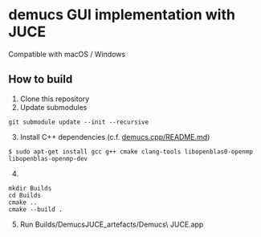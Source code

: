 # demucs GUI implementation with JUCE

Compatible with macOS / Windows

## How to build

1. Clone this repository
2. Update submodules
```
git submodule update --init --recursive
```

3. Install C++ dependencies (c.f. [demucs.cpp/README.md](https://github.com/sevagh/demucs.cpp/blob/main/README.md))
```
$ sudo apt-get install gcc g++ cmake clang-tools libopenblas0-openmp libopenblas-openmp-dev
```
4. 
```
mkdir Builds
cd Builds
cmake ..
cmake --build .
```

5. Run Builds/DemucsJUCE_artefacts/Demucs\ JUCE.app

